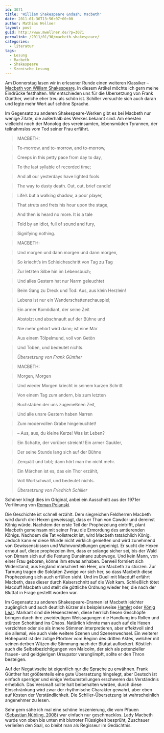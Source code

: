 ```yaml
---
id: 3071
title: 'William Shakespeare &ndash; Macbeth'
date: 2011-01-30T13:56:07+00:00
author: Mathias Wellner
layout: post
guid: http://www.mwellner.de/?p=3071
permalink: /2011/01/30/macbeth-shakespeare/
categories:
  - literatur
tags:
  - Lesung
  - Macbeth
  - Shakespeare
  - Szenische Lesung
---
```

Am Donnerstag lasen wir in erlesener Runde einen weiteren Klassiker &ndash; [Macbeth von William Shakespeare](http://de.wikipedia.org/wiki/Macbeth_%28Shakespeare%29). In diesem Artikel möchte ich gern meine Eindrücke festhalten. Wir entschieden uns für die Übersetzung von Frank Günther, welche eher treu als schön ist. Schiller versuchte sich auch daran und legte mehr Wert auf schöne Sprache. 

Im Gegensatz zu anderen Shakespeare-Werken gibt es bei Macbeth nur wenige Zitate, die außerhalb des Werkes bekannt sind. Am ehesten vielleicht noch der Monolog des vereinsamten, lebensmüden Tyrannen, der teilnahmslos vom Tod seiner Frau erfährt. 

> MACBETH:
  
> To-morrow, and to-morrow, and to-morrow,
  
> Creeps in this petty pace from day to day,
  
> To the last syllable of recorded time;
  
> And all our yesterdays have lighted fools
  
> The way to dusty death. Out, out, brief candle!
  
> Life&#8217;s but a walking shadow, a poor player,
  
> That struts and frets his hour upon the stage,
  
> And then is heard no more. It is a tale
  
> Told by an idiot, full of sound and fury,
  
> Signifying nothing. 

> MACBETH:
  
> Und morgen und dann morgen und dann morgen,
  
> So kriecht&#8217;s im Schleicheschritt von Tag zu Tag
  
> Zur letzten Silbe hin im Lebensbuch;
  
> Und alles Gestern hat nur Narrn geleuchtet
  
> Beim Gang zu Dreck und Tod. Aus, aus klein Herzlein!
  
> Lebens ist nur ein Wanderschattenschauspiel;
  
> Ein armer Komödiant, der seine Zeit
  
> Abstolzt und abschnauft auf der Bühne und
  
> Nie mehr gehört wird dann; ist eine Mär
  
> Aus einem Tölpelmund, voll von Getön
  
> Und Toben, und bedeutet nichts.
> 
> _Übersetzung von Frank Günther_ 

> MACBETH:
                                    
> Morgen, Morgen
  
> Und wieder Morgen kriecht in seinem kurzen Schritt
  
> Von einem Tag zum andern, bis zum letzten
  
> Buchstaben der uns zugemeßnen Zeit,
  
> Und alle unsre Gestern haben Narren
  
> Zum modervollen Grabe hingeleuchtet!
  
> – Aus, aus, du kleine Kerze! Was ist Leben?
  
> Ein Schatte, der vorüber streicht! Ein armer Gaukler,
  
> Der seine Stunde lang sich auf der Bühne
  
> Zerquält und tobt; dann hört man ihn nicht mehr.
  
> Ein Märchen ist es, das ein Thor erzählt,
  
> Voll Wortschwall, und bedeutet nichts.
> 
> _Übersetzung von Friedrich Schiller_ 

Schöner klingt dies im Original, anbei ein Ausschnitt aus der 1971er Verfilmung von [Roman Polanski](http://de.wikipedia.org/wiki/Roman_Pola%C5%84ski). 



Die Geschichte ist schnell erzählt. Dem siegreichen Feldherren Macbeth wird durch drei Hexen geweissagt, dass er Than von Cawdor und dereinst König würde. Nachdem der erste Teil der Prophezeiung eintrifft, plant Macbeth gemeinsam mit seiner Frau die Ermordung des amtierenden Königs. Nachdem die Tat vollstreckt ist, wird Macbeth tatsächlich König. Jedoch kann er diese Würde nicht wirklich genießen und wird zunehmend von Gewissensbissen und Wahnvorstellungen gepeinigt. Er sucht die Hexen erneut auf, diese prophezeien ihm, dass er solange sicher sei, bis der Wald von Dirnam sich auf die Festung Dunsinane zubewege. Und kein Mann, von einer Frau geboren, könne ihm etwas anhaben. Derweil formiert sich Widerstand, aus England marschiert ein Heer, um Macbeth zu stürzen. Zur Tarnung tragen die Soldaten Zweige vor sich her, so dass Macbeth diese Prophezeiung sich auch erfüllen sieht. Und im Duell mit Macduff erfährt Macbeth, dass dieser durch Kaiserschnitt auf die Welt kam. Schließlich tötet Macduff Macbeth und stellt die göttliche Ordnung wieder her, die nach der Bluttat in Frage gestellt worden war. 

Im Gegensatz zu anderen Shakespeare-Dramen ist Macbeth leichter zugänglich und auch deutlich kürzer als beispielsweise [Hamlet](http://de.wikipedia.org/wiki/Hamlet) oder [König Lear](http://de.wikipedia.org/wiki/K%C3%B6nig_Lear). Markant sind die Hexenszenen, diese herrlich fiesen Geschöpfe bringen durch ihre zweideutigen Weissagungen die Handlung ins Rollen und stürzen Schottland ins Chaos. Natürlich könnte man auch auf die Hexen verzichten oder sie als innere Stimmen interpretieren, aber effektvoll sind sie allemal, wie auch viele weitere Szenen und Szenenwechsel. Ein weiterer Höhepunkt ist der zotige Pförtner vom Beginn des dritten Aktes, welcher mit seinen derben Witzen die Stimmung nach der Bluttat auflockert. Köstlich auch die Selbstbezichtigungen von Malcolm, der sich als potenzieller frauen- und geldgierigen Ursupator verunglimpft, sollte er den Thron besteigen. 

Auf der Negativseite ist eigentlich nur die Sprache zu erwähnen. Frank Günther hat größtenteils eine gute Übersetzung hingelegt, aber Deutsch ist einfach sperriger und einige Verbumstellungen erschweren das Verständnis erheblich. Das Versmaß sollte halt beibehalten werden, durch diese Einschränkung wird zwar der rhythmische Charakter gewahrt, aber eben auf Kosten der Verständlichkeit. Die Schiller-Übersetzung ist wahrscheinlich angenehmer zu lesen. 

Sehr gern sähe ich mal eine schöne Inszenierung, die vom Pfauen ([Sebastian Nübling, 2008](http://www.kultur-online.net/?q=node/3880)) war einfach nur geschmacklos. Lady Macbeth wurde von oben bis unten mit blutroter Flüssigkeit besprüht, Zuschauer verließen den Saal, so bleibt man als Regisseur im Gedächtnis.